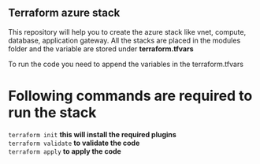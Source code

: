 ## Terraform azure stack

This repository will help you to create the azure stack like vnet, compute, database, application gateway. All the stacks are placed in the modules folder and the variable are stored under **terraform.tfvars**

To run the code you need to append the variables in the terraform.tfvars

# Following commands are required to run the stack 

`terraform init`      **this will install the required plugins** <br />
`terraform validate`  **to validate the code** <br />
`terraform apply`     **to apply the code** <br />
